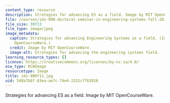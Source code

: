 ```yaml
---
content_type: resource
description: Strategies for advancing ES as a field. Image by MIT OpenCourseWare.
file: /courses/ids-900-doctoral-seminar-in-engineering-systems-fall-2011/5d8a7b8f83eaae7c74e42331cf763928_ids-900f11.jpg
file_size: 39713
file_type: image/jpeg
image_metadata:
  caption: Strategies for advancing Engineering Systems as a field. (Image by MIT
    OpenCourseWare.)
  credit: Image by MIT OpenCourseWare.
  image-alt: Strategies for advancing the engineering systems field.
learning_resource_types: []
license: https://creativecommons.org/licenses/by-nc-sa/4.0/
ocw_type: OCWImage
resourcetype: Image
title: ids-900f11.jpg
uid: 5d8a7b8f-83ea-ae7c-74e4-2331cf763928
---
```

Strategies for advancing ES as a field. Image by MIT OpenCourseWare.